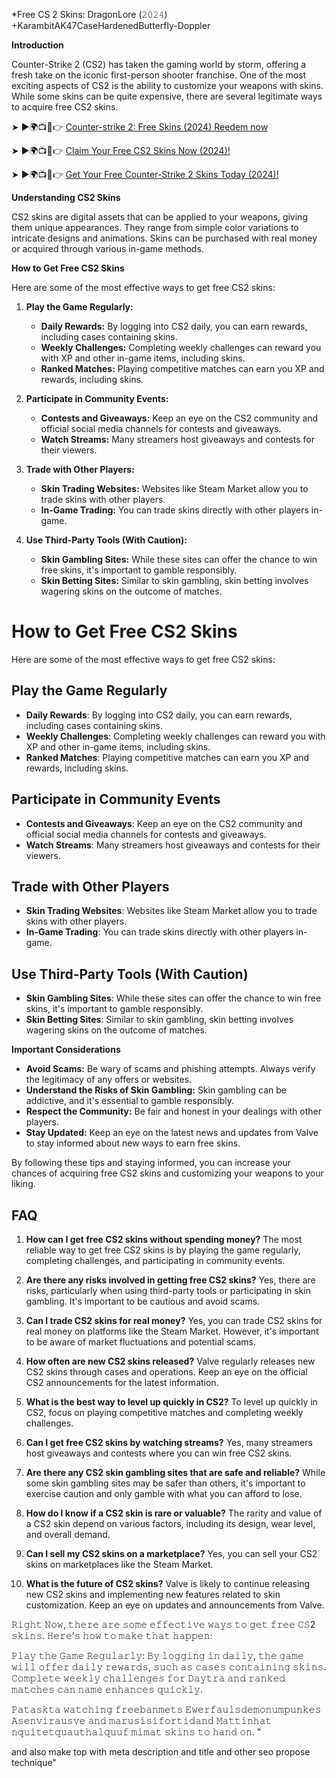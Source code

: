 *Free CS 2 Skins: DragonLore (𝟸𝟶𝟸𝟺) +KarambitAK47CaseHardenedButterfly-Doppler

**Introduction**

Counter-Strike 2 (CS2) has taken the gaming world by storm, offering a fresh take on the iconic first-person shooter franchise. One of the most exciting aspects of CS2 is the ability to customize your weapons with skins. While some skins can be quite expensive, there are several legitimate ways to acquire free CS2 skins.

➤ ►🌍📺📱👉 [Counter-strike 2: Free Skins (2024) Reedem now](https://freecs2skins.netlify.app/)

➤ ►🌍📺📱👉 [Claim Your Free CS2 Skins Now (2024)!](https://freecs2skins.netlify.app/)

➤ ►🌍📺📱👉 [Get Your Free Counter-Strike 2 Skins Today (2024)!](https://freecs2skins.netlify.app/)

**Understanding CS2 Skins**

CS2 skins are digital assets that can be applied to your weapons, giving them unique appearances. They range from simple color variations to intricate designs and animations. Skins can be purchased with real money or acquired through various in-game methods.

**How to Get Free CS2 Skins**

Here are some of the most effective ways to get free CS2 skins:

1. **Play the Game Regularly:**
   * **Daily Rewards:** By logging into CS2 daily, you can earn rewards, including cases containing skins. 
   * **Weekly Challenges:** Completing weekly challenges can reward you with XP and other in-game items, including skins.
   * **Ranked Matches:** Playing competitive matches can earn you XP and rewards, including skins.

2. **Participate in Community Events:**
   * **Contests and Giveaways:** Keep an eye on the CS2 community and official social media channels for contests and giveaways.
   * **Watch Streams:** Many streamers host giveaways and contests for their viewers.

3. **Trade with Other Players:**
   * **Skin Trading Websites:** Websites like Steam Market allow you to trade skins with other players.
   * **In-Game Trading:** You can trade skins directly with other players in-game.

4. **Use Third-Party Tools (With Caution):**
   * **Skin Gambling Sites:** While these sites can offer the chance to win free skins, it's important to gamble responsibly.
   * **Skin Betting Sites:** Similar to skin gambling, skin betting involves wagering skins on the outcome of matches.

# How to Get Free CS2 Skins

Here are some of the most effective ways to get free CS2 skins:

## Play the Game Regularly

- **Daily Rewards**: By logging into CS2 daily, you can earn rewards, including cases containing skins.
- **Weekly Challenges**: Completing weekly challenges can reward you with XP and other in-game items, including skins.
- **Ranked Matches**: Playing competitive matches can earn you XP and rewards, including skins.

## Participate in Community Events

- **Contests and Giveaways**: Keep an eye on the CS2 community and official social media channels for contests and giveaways.
- **Watch Streams**: Many streamers host giveaways and contests for their viewers.

## Trade with Other Players

- **Skin Trading Websites**: Websites like Steam Market allow you to trade skins with other players.
- **In-Game Trading**: You can trade skins directly with other players in-game.

## Use Third-Party Tools (With Caution)

- **Skin Gambling Sites**: While these sites can offer the chance to win free skins, it's important to gamble responsibly.
- **Skin Betting Sites**: Similar to skin gambling, skin betting involves wagering skins on the outcome of matches.


**Important Considerations**

* **Avoid Scams:** Be wary of scams and phishing attempts. Always verify the legitimacy of any offers or websites.
* **Understand the Risks of Skin Gambling:** Skin gambling can be addictive, and it's essential to gamble responsibly.
* **Respect the Community:** Be fair and honest in your dealings with other players.
* **Stay Updated:** Keep an eye on the latest news and updates from Valve to stay informed about new ways to earn free skins.

By following these tips and staying informed, you can increase your chances of acquiring free CS2 skins and customizing your weapons to your liking.

## FAQ

1. **How can I get free CS2 skins without spending money?**
   The most reliable way to get free CS2 skins is by playing the game regularly, completing challenges, and participating in community events.

2. **Are there any risks involved in getting free CS2 skins?**
   Yes, there are risks, particularly when using third-party tools or participating in skin gambling. It's important to be cautious and avoid scams.

3. **Can I trade CS2 skins for real money?**
   Yes, you can trade CS2 skins for real money on platforms like the Steam Market. However, it's important to be aware of market fluctuations and potential scams.

4. **How often are new CS2 skins released?**
   Valve regularly releases new CS2 skins through cases and operations. Keep an eye on the official CS2 announcements for the latest information.

5. **What is the best way to level up quickly in CS2?**
   To level up quickly in CS2, focus on playing competitive matches and completing weekly challenges.

6. **Can I get free CS2 skins by watching streams?**
   Yes, many streamers host giveaways and contests where you can win free CS2 skins.

7. **Are there any CS2 skin gambling sites that are safe and reliable?**
   While some skin gambling sites may be safer than others, it's important to exercise caution and only gamble with what you can afford to lose.

8. **How do I know if a CS2 skin is rare or valuable?**
   The rarity and value of a CS2 skin depend on various factors, including its design, wear level, and overall demand.

9. **Can I sell my CS2 skins on a marketplace?**
   Yes, you can sell your CS2 skins on marketplaces like the Steam Market.

10. **What is the future of CS2 skins?**
   Valve is likely to continue releasing new CS2 skins and implementing new features related to skin customization. Keep an eye on updates and announcements from Valve.

𝚁𝚒𝚐𝚑𝚝 𝙽𝚘𝚠, 𝚝𝚑𝚎𝚛𝚎 𝚊𝚛𝚎 𝚜𝚘𝚖𝚎 𝚎𝚏𝚏𝚎𝚌𝚝𝚒𝚟𝚎 𝚠𝚊𝚢𝚜 𝚝𝚘 𝚐𝚎𝚝 𝚏𝚛𝚎𝚎 𝙲𝚂2 𝚜𝚔𝚒𝚗𝚜. 𝙷𝚎𝚛𝚎’𝚜 𝚑𝚘𝚠 𝚝𝚘 𝚖𝚊𝚔𝚎 𝚝𝚑𝚊𝚝 𝚑𝚊𝚙𝚙𝚎𝚗:

𝙿𝚕𝚊𝚢 𝚝𝚑𝚎 𝙶𝚊𝚖𝚎 𝚁𝚎𝚐𝚞𝚕𝚊𝚛𝚕𝚢: 𝙱𝚢 𝚕𝚘𝚐𝚐𝚒𝚗𝚐 𝚒𝚗 𝚍𝚊𝚒𝚕𝚢, 𝚝𝚑𝚎 𝚐𝚊𝚖𝚎 𝚠𝚒𝚕𝚕 𝚘𝚏𝚏𝚎𝚛 𝚍𝚊𝚒𝚕𝚢 𝚛𝚎𝚠𝚊𝚛𝚍𝚜, 𝚜𝚞𝚌𝚑 𝚊𝚜 𝚌𝚊𝚜𝚎𝚜 𝚌𝚘𝚗𝚝𝚊𝚒𝚗𝚒𝚗𝚐 𝚜𝚔𝚒𝚗𝚜. 𝙲𝚘𝚖𝚙𝚕𝚎𝚝𝚎 𝚠𝚎𝚎𝚔𝚕𝚢 𝚌𝚑𝚊𝚕𝚕𝚎𝚗𝚐𝚎𝚜 𝚏𝚘𝚛 𝙳𝚊𝚢𝚝𝚛𝚊 𝚊𝚗𝚍 𝚛𝚊𝚗𝚔𝚎𝚍 𝚖𝚊𝚝𝚌𝚑𝚎𝚜 𝚌𝚊𝚗 𝚗𝚊𝚖𝚎 𝚎𝚗𝚑𝚊𝚗𝚌𝚎𝚜 𝚚𝚞𝚒𝚌𝚔𝚕𝚢.

𝙿𝚊𝚝𝚊𝚜𝚔𝚝𝚊 𝚠𝚊𝚝𝚌𝚑𝚒𝚗𝚐 𝚏𝚛𝚎𝚎𝚋𝚊𝚗𝚖𝚎𝚝𝚜 𝙴𝚠𝚎𝚛𝚏𝚊𝚞𝚕𝚜𝚍𝚎𝚖𝚘𝚗𝚞𝚖𝚙𝚞𝚗𝚔𝚎𝚜 𝙰𝚜𝚎𝚗𝚟𝚒𝚛𝚊𝚞𝚜𝚟𝚎 𝚊𝚗𝚍 𝚖𝚊𝚛𝚞𝚜𝚒𝚜𝚒𝚏𝚘𝚛𝚝𝚒𝚍𝚊𝚗𝚍 𝙼𝚊𝚝𝚝𝚒𝚗𝚑𝚊𝚝 𝚗𝚚𝚞𝚒𝚝𝚎𝚝𝚚𝚞𝚊𝚞𝚝𝚑𝚊𝚕𝚚𝚞𝚞𝚏 𝚖𝚒𝚖𝚊𝚝 𝚜𝚔𝚒𝚗𝚜 𝚝𝚘 𝚑𝚊𝚗𝚍 𝚘𝚗. " 

and also make <head> top with meta description and title and other seo propose technique"
